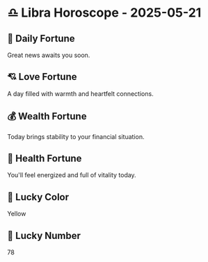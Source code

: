 # ♎ Libra Horoscope - 2025-05-21

## 🎯 Daily Fortune

Great news awaits you soon.

## 💘 Love Fortune

A day filled with warmth and heartfelt connections.

## 💰 Wealth Fortune

Today brings stability to your financial situation.

## 🌱 Health Fortune

You'll feel energized and full of vitality today.

## 🎨 Lucky Color

Yellow

## 🔢 Lucky Number

78
